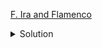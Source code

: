 [F. Ira and Flamenco](https://codeforces.com/contest/1833/problem/F)

<details><summary>Solution</summary>

![](../../../assets/1833F.png)

</details>
